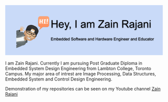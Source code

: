 <!--### Hi there 👋 -->

<img src="https://github.com/zrajani/zrajani/blob/master/Zain%20Github%20Intro%20Image.png" alt="Banner of Self Introduction">

I am Zain Rajani. Currently I am pursuing Post Graduate Diploma in Embedded System Design Engineering from Lambton College, Toronto Campus. My major area of intrest are Image Processing, Data Structures, Embedded System and Control Design Engineering. 

Demonstration of my repositories can be seen on my Youtube channel [Zain Rajani](https://www.youtube.com/channel/UCHB-n0tcQdLlEWn9jAcUddg?view_as=subscriber)

<!--
**zrajani/zrajani** is a ✨ _special_ ✨ repository because its `README.md` (this file) appears on your GitHub profile.

Here are some ideas to get you started:

- 🔭 I’m currently working on ...
- 🌱 I’m currently learning ...
- 👯 I’m looking to collaborate on ...
- 🤔 I’m looking for help with ...
- 💬 Ask me about ...
- 📫 How to reach me: ...
- 😄 Pronouns: ...
- ⚡ Fun fact: ...
-->
